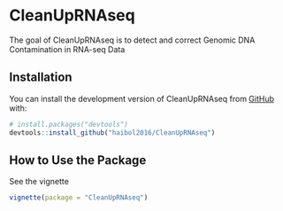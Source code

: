 
# CleanUpRNAseq

<!-- badges: start -->
<!-- badges: end -->

The goal of CleanUpRNAseq is to detect and correct Genomic DNA Contamination
in RNA-seq Data

## Installation

You can install the development version of CleanUpRNAseq from [GitHub](https://github.com/) with:

``` r
# install.packages("devtools")
devtools::install_github("haibol2016/CleanUpRNAseq")
```

## How to Use the Package

See the vignette

```r
vignette(package = "CleanUpRNAseq")
```



